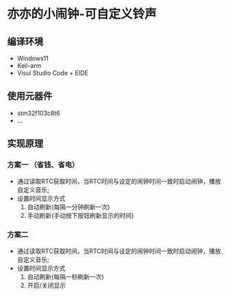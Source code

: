 <!--
 * @Author: error: git config user.email & please set dead value or install git
 * @Date: 2024-08-13 04:54:22
 * @LastEditors: error: git config user.email & please set dead value or install git
 * @LastEditTime: 2024-08-13 05:38:00
 * @FilePath: \MCU_Projeckd:\DevelopProject\YiYiTimerClock\YiYiTimerClockRing\README.md
 * @Description: 
 * 
 * Copyright (c) 2024 by ${git_name_email}, All Rights Reserved. 
-->
# 亦亦的小闹钟-可自定义铃声

## 编译环境
+ Windows11
+ Keil-arm
+ Visul Studio Code + EIDE

## 使用元器件
+ stm32f103c8t6
+ ...

## 实现原理
### 方案一 （省钱、省电）
+ 通过读取RTC获取时间，当RTC时间与设定的闹钟时间一致时启动闹钟，播放自定义音乐;
+ 设置时间显示方式
    1. 自动刷新(每隔一分钟刷新一次)
    2. 手动刷新(手动按下按钮刷新显示的时间)

### 方案二
+ 通过读取RTC获取时间，当RTC时间与设定的闹钟时间一致时启动闹钟，播放自定义音乐;
+ 设置时间显示方式
    1. 自动刷新(每隔一秒刷新一次)
    2. 开启/关闭显示